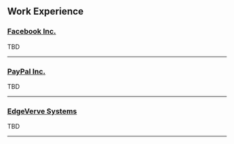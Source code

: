 ## Work Experience

### [Facebook Inc.](https://facebook.com)

TBD

<hr />

### [PayPal Inc.](https://paypal.com)

TBD

<hr />

### [EdgeVerve Systems](https://edgeverve.com)

TBD

<hr />